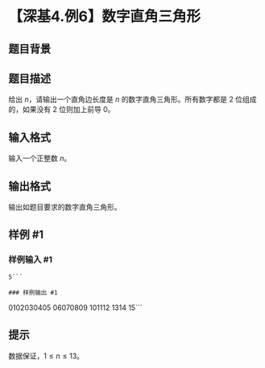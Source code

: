 # 【深基4.例6】数字直角三角形

## 题目背景



## 题目描述

给出 $n$，请输出一个直角边长度是 $n$ 的数字直角三角形。所有数字都是 $2$ 位组成的，如果没有 $2$ 位则加上前导 $0$。

## 输入格式

输入一个正整数 $n$。

## 输出格式

输出如题目要求的数字直角三角形。

## 样例 #1

### 样例输入 #1
```
5```

### 样例输出 #1

```
0102030405
06070809
101112
1314
15```

## 提示

数据保证，$1\le n\le13$。

